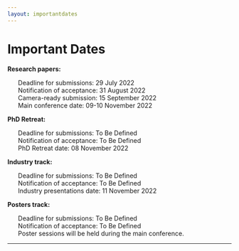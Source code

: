 ```yaml
---
layout: importantdates
---
```


<div class="jumbotron">
    <h1 class="display-3">
        Important Dates
    </h1>
    <p class="lead">
    <p><b>Research papers:</b>
    <ul style="list-style: none;">
        <li>Deadline for submissions: 29 July 2022</li>
        <li>Notification of acceptance: 31 August 2022</li>
        <li>Camera-ready submission: 15 September 2022</li>
        <li>Main conference date: 09-10 November 2022</li> 
    </ul>
    </p>
    </p>
    <p><b>PhD Retreat:</b></p>
    <ul style="list-style: none;">
        <li>Deadline for submissions: To Be Defined</li>
        <li>Notification of acceptance: To Be Defined</li>
        <li>PhD Retreat date: 08 November 2022</li>
    </ul>
    <p><b>Industry track:</b></p>
    <ul style="list-style: none;">
        <li>Deadline for submissions: To Be Defined</li>
        <li>Notification of acceptance: To Be Defined</li>
        <li>Industry presentations date: 11 November 2022</li>
    </ul>
    <p><b>Posters track:</b></p>
    <ul style="list-style: none;">
        <li>Deadline for submissions: To Be Defined</li>
        <li>Notification of acceptance: To Be Defined</li>
        <li>Poster sessions will be held during the main conference.</li>
    </ul>
    <hr class="my-4">
</div>
